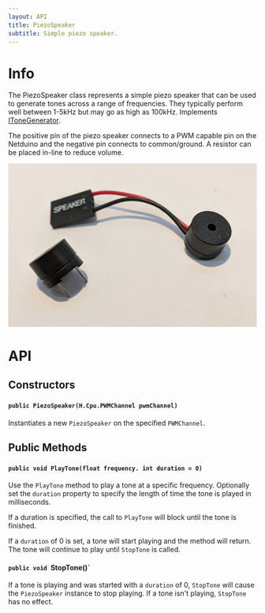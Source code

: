 ```yaml
---
layout: API
title: PiezoSpeaker
subtitle: Simple piezo speaker.
---
```


# Info

The PiezoSpeaker class represents a simple piezo speaker that can be used to generate tones across a range of frequencies. They typically perform well between 1-5kHz but may go as high as 100kHz. Implements [IToneGenerator](../IToneGenerator).

The positive pin of the piezo speaker connects to a PWM capable pin on the Netduino and the negative pin connects to common/ground. A resistor can be placed in-line to reduce volume.

![](Piezo_Speakers.png)

# API

## Constructors

#### `public PiezoSpeaker(H.Cpu.PWMChannel pwmChannel)`

Instantiates a new `PiezoSpeaker` on the specified `PWMChannel`.

## Public Methods

#### `public void PlayTone(float frequency. int duration = 0)`

Use the `PlayTone` method to play a tone at a specific frequency. Optionally set the `duration` property to specify the length of time the tone is played in milliseconds.

If a duration is specified, the call to `PlayTone` will block until the tone is finished.

If a `duration` of 0 is set, a tone will start playing and the method will return. The tone will continue to play until `StopTone` is called.

#### `public void `StopTone()`

If a tone is playing and was started with a `duration` of 0, `StopTone` will cause the `PiezoSpeaker` instance to stop playing. If a tone isn't playing, `StopTone` has no effect.
